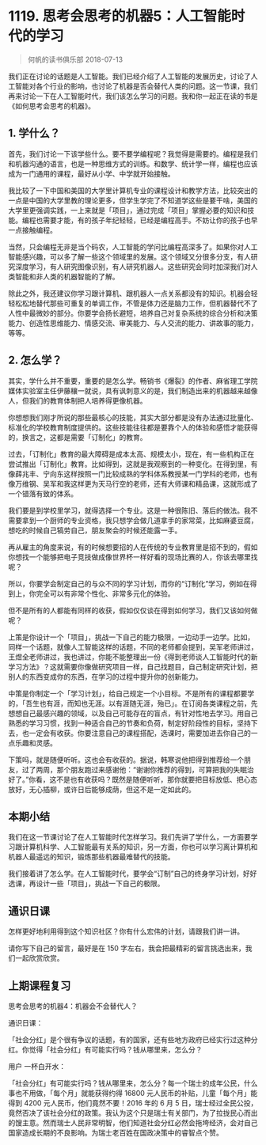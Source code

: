 # 1119. 思考会思考的机器5：人工智能时代的学习
> 何帆的读书俱乐部
2018-07-13

我们正在讨论的话题是人工智能。我们已经介绍了人工智能的发展历史，讨论了人工智能对各个行业的影响，也讨论了机器是否会替代人类的问题。这一节课，我们再来讨论一下在人工智能时代，我们该怎么学习的问题。我和你一起正在读的书是《如何思考会思考的机器》。

## 1. 学什么？
首先，我们讨论一下该学些什么。要不要学编程呢？我觉得是需要的。编程是我们和机器沟通的语言，也是一种思维方式的训练。和数学、统计学一样，编程也应该成为一门通用的课程，最好从小学、中学就开始接触。

我比较了一下中国和美国的大学里计算机专业的课程设计和教学方法，比较突出的一点是中国的大学里教的理论更多，但学生学完了不知道学这些是要干啥，美国的大学里更强调实践，一上来就是「项目」，通过完成「项目」掌握必要的知识和技能。编程也需要才能，有的孩子年纪轻轻，已经是编程高手。不妨让你的孩子也早一点接触编程。

当然，只会编程无非是当个码农，人工智能的学问比编程高深多了。如果你对人工智能感兴趣，可以多了解一些这个领域里的发展。这个领域又分很多分支，有人研究深度学习，有人研究图像识别，有人研究机器人。这些研究会同时加深我们对人类智能和非人类的机器智能的了解。

除此之外，我还建议你学习跟计算机、跟机器人一点关系都没有的知识。机器会轻轻松松地替代那些可重复的单调工作，不管是体力还是脑力工作，但机器替代不了人性中最微妙的部分。你要学会扬长避短，培养自己对复杂系统的综合分析和决策能力、创造性思维能力、情感交流、审美能力、与人交流的能力、讲故事的能力，等等。

## 2. 怎么学？
其实，学什么并不重要，重要的是怎么学。畅销书《爆裂》的作者、麻省理工学院媒体实验室主任伊藤穰一就说，具有讽刺意义的是，我们制造出来的机器越来越像人，但我们的教育体制把人培养得更像机器。

你想想我们刚才所说的那些最核心的技能，其实大部分都是没有办法通过批量化、标准化的学校教育制度提供的。这些技能往往都是要靠个人的体验和感悟才能获得的，换言之，这都是需要「订制化」的教育。

过去，「订制化」教育的最大障碍是成本太高、规模太小，现在，有一些机构正在尝试推出「订制化」教育。比如得到，这就是我观察到的一种变化。在得到里，有像薛兆丰、宁向东这样按照一门比较成熟的学科体系教授某一门学科的老师，也有像万维钢、吴军和我这样更为天马行空的老师，还有大师课和精品课，这就形成了一个错落有致的体系。

我们要是到学校里学习，就得选择一个专业。这是一种很陈旧、落后的做法。我不需要拿到一个厨师的专业资格，我只想学会做几道拿手的家常菜，比如麻婆豆腐，想吃的时候自己犒劳自己，朋友聚会的时候还能露一手。

再从雇主的角度来说，有的时候想要招的人在传统的专业教育里是招不到的，假如你想找一个能够把电子竞技做成像世界杯一样好看的现场比赛的人，你该去哪里找呢？

所以，你要学会制定自己的与众不同的学习计划，而你的“订制化”学习，例如在得到上，你完全可以有非常个性化、非常多元化的体验。

但不是所有的人都能有同样的收获，假如仅仅谈在得到如何学习，我们又该如何做呢？

上策是你设计一个「项目」，挑战一下自己的能力极限，一边动手一边学。比如，同样一个话题，就像人工智能这样的话题，不同的老师都会提到，吴军老师讲过，王煜全老师讲过，我也讲过，你能不能整理出一份《得到老师谈人工智能时代的新学习方法》？这就需要你像做研究项目一样，自己找题目，自己制定研究计划，把别人的东西变成你的东西，在学习的过程中提升你的创新能力。

中策是你制定一个「学习计划」，给自己规定一个小目标。不是所有的课程都要学的，「吾生也有涯，而知也无涯。以有涯随无涯，殆已」。在订阅各类课程之前，先想想自己最感兴趣的领域，以及自己可能存在的盲点，有针对性地去学习。用自己熟悉的学习习惯，找到一种适合自己的节奏和负荷，制定好阶段性的目标，坚持下去，也一定会有收获。你要注意自己的课程搭配，选课时，需要加进去你自己的一点乐趣和灵感。

下策吗，就是随便听听。这也会有收获的。据说，韩寒说他把得到推荐给一个朋友，过了两周，那个朋友跑过来感谢他：“谢谢你推荐的得到，可算把我的失眠治好了。”你看，这不是也有收获吗？既然是随便听听，那你就要把目标放低、把心态放好，无心插柳，或许日后能够成荫，但这不是一定如此的。

## 本期小结
我们在这一节课讨论了在人工智能时代怎样学习。我们先讲了学什么，一方面要学习跟计算机科学、人工智能最有关系的知识，另一方面，你也可以学习离计算机和机器人最遥远的知识，锻炼那些机器最难替代的技能。

我们接着讲了怎么学。在人工智能时代，要学会“订制”自己的终身学习计划，好好选课，再设计一些「项目」，挑战一下自己的极限。

## 通识日课
怎样更好地利用得到这个知识社区？你有什么宏伟的计划，请跟我们讲一讲。

请你写下自己的留言，最好是在 150 字左右，我会把最精彩的留言挑选出来，我们一起欣赏欣赏。

## 上期课程复习
思考会思考的机器4：机器会不会替代人？

通识日课：

「社会分红」是个很有争议的话题，有的国家，还有些地方政府已经实行过这种分红。你觉得「社会分红」有可能实行吗？钱从哪里来，怎么分？

用户 一杯白开水：

「社会分红」有可能实行吗？钱从哪里来，怎么分？每一个瑞士的成年公民，什么事也不用做，「每个月」就能获得约得 16800 元人民币的补贴，儿童「每个月」能得到 4200 元人民币，他们竟然不要！2016 年的 6 月 5 日，瑞士经过全民公投，竟然否决了该社会分红的政策。我认为这个只是瑞士有关部门，为了拉拢民心而出的馊主意。然而瑞士人民非常明智，他们知道社会分红必然会拖垮经济，会对自己国家造成长期的不良影响。为瑞士老百姓在国政决策中的睿智点个赞。




